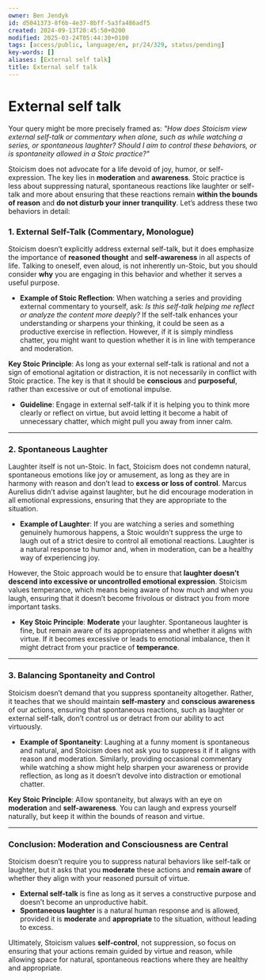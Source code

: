 ```yaml
---
owner: Ben Jendyk
id: d5041373-8f6b-4e37-8bff-5a3fa486adf5
created: 2024-09-13T20:45:50+0200
modified: 2025-03-24T05:44:30+0100
tags: [access/public, language/en, pr/24/329, status/pending]
key-words: []
aliases: [External self talk]
title: External self talk
---
```


# External self talk

Your query might be more precisely framed as: *"How does Stoicism view external self-talk or commentary when alone, such as while watching a series, or spontaneous laughter? Should I aim to control these behaviors, or is spontaneity allowed in a Stoic practice?"*

Stoicism does not advocate for a life devoid of joy, humor, or self-expression. The key lies in **moderation** and **awareness**. Stoic practice is less about suppressing natural, spontaneous reactions like laughter or self-talk and more about ensuring that these reactions remain **within the bounds of reason** and **do not disturb your inner tranquility**. Let’s address these two behaviors in detail:

### 1. **External Self-Talk (Commentary, Monologue)**
Stoicism doesn’t explicitly address external self-talk, but it does emphasize the importance of **reasoned thought** and **self-awareness** in all aspects of life. Talking to oneself, even aloud, is not inherently un-Stoic, but you should consider **why** you are engaging in this behavior and whether it serves a useful purpose.

- **Example of Stoic Reflection**: When watching a series and providing external commentary to yourself, ask: *Is this self-talk helping me reflect or analyze the content more deeply?* If the self-talk enhances your understanding or sharpens your thinking, it could be seen as a productive exercise in reflection. However, if it is simply mindless chatter, you might want to question whether it is in line with temperance and moderation.

**Key Stoic Principle**: As long as your external self-talk is rational and not a sign of emotional agitation or distraction, it is not necessarily in conflict with Stoic practice. The key is that it should be **conscious** and **purposeful**, rather than excessive or out of emotional impulse.

- **Guideline**: Engage in external self-talk if it is helping you to think more clearly or reflect on virtue, but avoid letting it become a habit of unnecessary chatter, which might pull you away from inner calm.

---

### 2. **Spontaneous Laughter**
Laughter itself is not un-Stoic. In fact, Stoicism does not condemn natural, spontaneous emotions like joy or amusement, as long as they are in harmony with reason and don’t lead to **excess or loss of control**. Marcus Aurelius didn’t advise against laughter, but he did encourage moderation in all emotional expressions, ensuring that they are appropriate to the situation.

- **Example of Laughter**: If you are watching a series and something genuinely humorous happens, a Stoic wouldn’t suppress the urge to laugh out of a strict desire to control all emotional reactions. Laughter is a natural response to humor and, when in moderation, can be a healthy way of experiencing joy.

However, the Stoic approach would be to ensure that **laughter doesn’t descend into excessive or uncontrolled emotional expression**. Stoicism values temperance, which means being aware of how much and when you laugh, ensuring that it doesn’t become frivolous or distract you from more important tasks.

- **Key Stoic Principle**: **Moderate** your laughter. Spontaneous laughter is fine, but remain aware of its appropriateness and whether it aligns with virtue. If it becomes excessive or leads to emotional imbalance, then it might detract from your practice of **temperance**.

---

### 3. **Balancing Spontaneity and Control**
Stoicism doesn’t demand that you suppress spontaneity altogether. Rather, it teaches that we should maintain **self-mastery** and **conscious awareness** of our actions, ensuring that spontaneous reactions, such as laughter or external self-talk, don’t control us or detract from our ability to act virtuously.

- **Example of Spontaneity**: Laughing at a funny moment is spontaneous and natural, and Stoicism does not ask you to suppress it if it aligns with reason and moderation. Similarly, providing occasional commentary while watching a show might help sharpen your awareness or provide reflection, as long as it doesn’t devolve into distraction or emotional chatter.

**Key Stoic Principle**: Allow spontaneity, but always with an eye on **moderation** and **self-awareness**. You can laugh and express yourself naturally, but keep it within the bounds of reason and virtue.

---

### Conclusion: Moderation and Consciousness are Central
Stoicism doesn’t require you to suppress natural behaviors like self-talk or laughter, but it asks that you **moderate** these actions and **remain aware** of whether they align with your reasoned pursuit of virtue. 

- **External self-talk** is fine as long as it serves a constructive purpose and doesn’t become an unproductive habit.
- **Spontaneous laughter** is a natural human response and is allowed, provided it is **moderate** and **appropriate** to the situation, without leading to excess.

Ultimately, Stoicism values **self-control**, not suppression, so focus on ensuring that your actions remain guided by virtue and reason, while allowing space for natural, spontaneous reactions where they are healthy and appropriate.